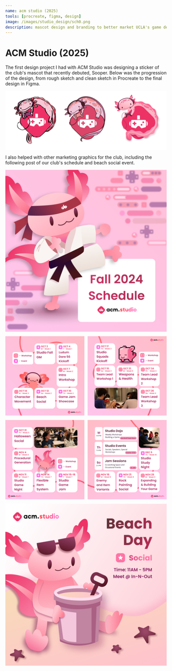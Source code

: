 ```yaml
---
name: acm studio (2025)
tools: [procreate, figma, design]
image: /images/studio_design/sch0.png
description: mascot design and branding to better market UCLA's game development club, ACM Studio
---
```


# ACM Studio (2025)
<p>
    The first design project I had with ACM Studio was designing a sticker of the club's mascot that recently debuted, Sooper. Below was the progression of the design, from rough sketch and clean sketch in Procreate to the final design in Figma.
  </p>
  <div style="display: flex; justify-content: space-between;">
    <img src="/images/studio_design/sticker_pipeline.png" alt="Image 1" style="width: 100%;">
  </div>
  <p> 
    I also helped with other marketing graphics for the club, including the following post of our club's schedule and beach social event. 
  </p>
  <div style="display: flex; justify-content: space-between;">
    <img src="/images/studio_design/sch0.png" alt="Image 1" style="width: 100%;">
  </div>
  <p></p>
  <div style="display: flex; justify-content: space-between;">
    <img src="/images/studio_design/sch1.png" alt="Image 1" style="width: 49%;">
    <img src="/images/studio_design/sch2.png" alt="Image 2" style="width: 49%;">
  </div>
  <p></p>
  <div style="display: flex; justify-content: space-between;">
    <img src="/images/studio_design/sch3.png" alt="Image 3" style="width: 49%;">
    <img src="/images/studio_design/sch4.png" alt="Image 4" style="width: 49%;">
  </div>
  <p></p>
  <div style="display: flex; justify-content: space-between;">
    <img src="/images/studio_design/beach_social.png" alt="Image 1" style="width: 100%;">
  </div>